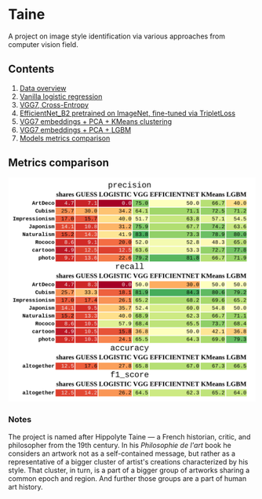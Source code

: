 # Taine

A project on image style identification via various approaches from computer vision field.

## Contents
1. [Data overview](notebooks/00_ANALYSIS.ipynb)
2. [Vanilla logistic regression](notebooks/01_LOGISTIC.ipynb)
1. [VGG7, Cross-Entropy](notebooks/02_VGG.ipynb)
1. [EfficientNet_B2 pretrained on ImageNet, fine-tuned via TripletLoss](notebooks/03_EFFICIENTNET.ipynb)
1. [VGG7 embeddings + PCA + KMeans clustering](notebooks/04_KMeans.ipynb)
1. [VGG7 embeddings + PCA + LGBM](notebooks/05_LGBM.ipynb)
1. [Models metrics comparison](notebooks/06_SUMMARY.ipynb)

## Metrics comparison

![report](report/report.png)

### Notes

The project is named after Hippolyte Taine — a French historian, critic, and philosopher from the 19th century.
In his *Philosophie de l'art* book he considers an artwork not as a self-contained message, but rather as a representative of a bigger cluster of artist's creations characterized by his style.
That cluster, in turn, is a part of a bigger group of artworks sharing a common epoch and region. And further those groups are a part of human art history.
